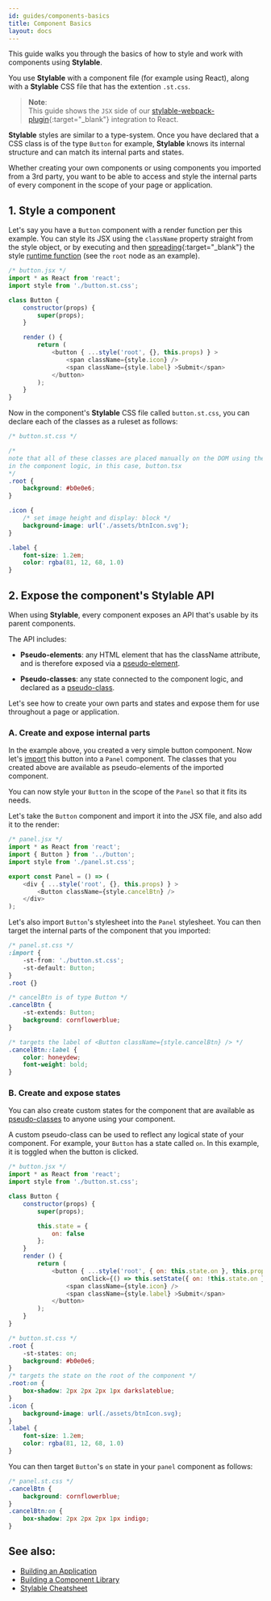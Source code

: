 ```yaml
---
id: guides/components-basics
title: Component Basics
layout: docs
---
```


This guide walks you through the basics of how to style and work with components using **Stylable**. 

You use **Stylable** with a component file (for example using React), along with a **Stylable** CSS file that has the extention `.st.css`.

> **Note**:  
> This guide shows the `JSX` side of our [stylable-webpack-plugin](https://github.com/wix/stylable/tree/master/packages/stylable-webpack-plugin){:target="_blank"} integration to React. 

**Stylable** styles are similar to a type-system. Once you have declared that a CSS class is of the type `Button` for example, **Stylable** knows its internal structure and can match its internal parts and states.

Whether creating your own components or using components you imported from a 3rd party, you want to be able to access and style the internal parts of every component in the scope of your page or application. 


## 1. Style a component 

Let's say you have a `Button` component with a render function per this example. You can style its JSX using the `className` property straight from the style object, or by executing and then [spreading](https://reactjs.org/docs/jsx-in-depth.html#spread-attributes){:target="_blank"} the style [runtime function](./runtime.md) (see the `root` node as an example).

```js
/* button.jsx */
import * as React from 'react';
import style from './button.st.css';

class Button {
    constructor(props) {
        super(props);
    }

    render () {
        return (
            <button { ...style('root', {}, this.props) } >
                <span className={style.icon} />
                <span className={style.label} >Submit</span>
            </button>
        );
    }
}
```

Now in the component's **Stylable** CSS file called `button.st.css`, you can declare each of the classes as a ruleset as follows:

```css
/* button.st.css */

/* 
note that all of these classes are placed manually on the DOM using the Stylable integration
in the component logic, in this case, button.tsx
*/
.root { 
    background: #b0e0e6;
}

.icon {
    /* set image height and display: block */ 
    background-image: url('./assets/btnIcon.svg');
}

.label {
    font-size: 1.2em;
    color: rgba(81, 12, 68, 1.0)
}
```

## 2. Expose the component's Stylable API

When using **Stylable**, every component exposes an API that's usable by its parent components.

The API includes:

* **Pseudo-elements**: any HTML element that has the className attribute, and is therefore exposed via a [pseudo-element](../references/pseudo-elements.md).
 
* **Pseudo-classes**: any state connected to the component logic, and declared as a [pseudo-class](../references/pseudo-classes.md).

Let's see how to create your own parts and states and expose them for use throughout a page or application.

### A. Create and expose internal parts

In the example above, you created a very simple button component. Now let's [import](../references/imports.md) this button into a `Panel` component. The classes that you created above are available as pseudo-elements of the imported component.

You can now style your `Button` in the scope of the `Panel` so that it fits its needs.

Let's take the `Button` component and import it into the JSX file, and also add it to the render:

```js
/* panel.jsx */
import * as React from 'react';
import { Button } from '../button';
import style from './panel.st.css';

export const Panel = () => (
    <div { ...style('root', {}, this.props) } >
        <Button className={style.cancelBtn} />
    </div>
);
```

Let's also import `Button`'s stylesheet into the `Panel` stylesheet. You can then target the internal parts of the component that you imported:

```css
/* panel.st.css */
:import {
    -st-from: './button.st.css';
    -st-default: Button;
}
.root {}

/* cancelBtn is of type Button */
.cancelBtn { 
    -st-extends: Button;
    background: cornflowerblue;
}

/* targets the label of <Button className={style.cancelBtn} /> */
.cancelBtn::label { 
    color: honeydew;
    font-weight: bold;
}
```

### B. Create and expose states

You can also create custom states for the component that are available as [pseudo-classes](../references/pseudo-classes.md) to anyone using your component.

A custom pseudo-class can be used to reflect any logical state of your component. For example, your `Button` has a state called `on`. In this example, it is toggled when the button is clicked.

```js
/* button.jsx */
import * as React from 'react';
import style from './button.st.css';

class Button {
    constructor(props) {
        super(props);

        this.state = {
            on: false
        };
    }
    render () {
        return (
            <button { ...style('root', { on: this.state.on }, this.props) } 
                    onClick={() => this.setState({ on: !this.state.on })} >
                <span className={style.icon} />
                <span className={style.label} >Submit</span>
            </button>
        );
    }
}
```

```css
/* button.st.css */
.root {
    -st-states: on;
    background: #b0e0e6;
}
/* targets the state on the root of the component */
.root:on { 
    box-shadow: 2px 2px 2px 1px darkslateblue;
}
.icon {
    background-image: url(./assets/btnIcon.svg);
}
.label {
    font-size: 1.2em;
    color: rgba(81, 12, 68, 1.0)
}
```

You can then target `Button`'s `on` state in your `panel` component as follows:

```css
/* panel.st.css */
.cancelBtn {
    background: cornflowerblue;
}
.cancelBtn:on {
    box-shadow: 2px 2px 2px 1px indigo;
}
```

## See also:

* [Building an Application](./stylable-application.md)
* [Building a Component Library](./stylable-component-library.md)
* [Stylable Cheatsheet](../getting-started/cheatsheet.md)
